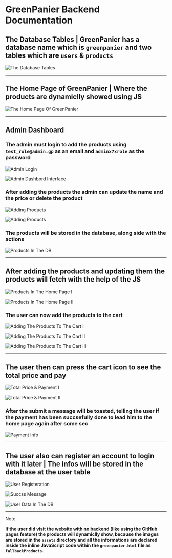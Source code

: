 # GreenPanier Backend Documentation

## **The Database Tables | GreenPanier has a database name which is `greenpanier` and two tables which are `users` & `products`**

![The Database Tables](screenshots/01.png)

---

## **The Home Page of GreenPanier | Where the products are dynamiclly showed using JS**

![The Home Page Of GreenPanier](screenshots/02.png)

---

## **Admin Dashboard**

### **The admin must login to add the products using `test_role@admin.gp` as an email and `adminx7xrole` as the password**

![Admin Login](screenshots/03.png)

![Admin Dashbord Interface](screenshots/04.png)

### **After adding the products the admin can update the name and the price or delete the product**

![Adding Products](screenshots/05.png)

![Adding Products](screenshots/06.png)

### **The products will be stored in the database, along side with the actions**

![Products In The DB](screenshots/07.png)

---

## **After adding the products and updating them the products will fetch with the help of the JS**

![Products In The Home Page I](screenshots/08.png)

![Products In The Home Page II](screenshots/09.png)

### **The user can now add the products to the cart**

![Adding The Products To The Cart I](screenshots/10.png)

![Adding The Products To The Cart II](screenshots/11.png)

![Adding The Products To The Cart III](screenshots/12.png)

---

## **The user then can press the cart icon to see the total price and pay**

![Total Price & Payment I](screenshots/13.png)

![Total Price & Payment II](screenshots/14.png)

### **After the submit a message will be toasted, telling the user if the payment has been succsefully done to lead him to the home page again after some sec**

![Payment Info](screenshots/15.png)

---

## **The user also can register an account to login with it later | The infos will be stored in the database at the user table**

![User Registeration](screenshots/16.png)

![Succss Message](screenshots/17.png)

![User Data In The DB](screenshots/18.png)

---

> [!NOTE]
> **If the user did visit the website with no backend (like using the GitHub pages feature) the products will dynamiclly show, because the images are stored in the `assets` directory and all the informations are declared inside the inline JavaScript code within the `greenpanier.html` file as `fallbackProducts`.**
